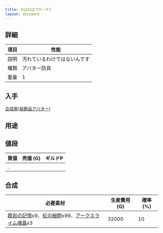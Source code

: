 ```yaml
---
title: ねばねばブローチC
layout: document
---
```

## 詳細

|項目|性能|
|---|---|
|説明|汚れているわけではないんです|
|種類|アバター防具|
|重量|1|

## 入手

[合成屋(装飾品アバター)](合成屋(装飾品アバター))

## 用途

## 値段

|買値|売値 (G)|ギルドP|
|---|---|---|
|.|||

## 合成

|必要素材|生産費用 (G)|確率 (%)|
|---|---|---|
|[霞岩の記憶](霞岩の記憶)x9、[虹の細胞](虹の細胞)x99、[アークスライム魂晶](アークスライム魂晶)x3|32000|10|
